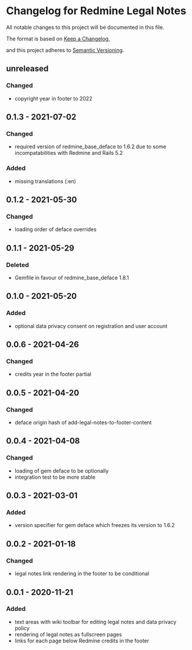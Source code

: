 # Changelog for Redmine Legal Notes

All notable changes to this project will be documented in this file.

The format is based on [Keep a Changelog](https://keepachangelog.com/en/1.0.0/),

and this project adheres to [Semantic Versioning](https://semver.org/spec/v2.0.0.html).


## unreleased

### Changed

* copyright year in footer to 2022

## 0.1.3 - 2021-07-02

### Changed

* required version of redmine_base_deface to 1.6.2 due to some incompatabilities 
  with Redmine and Rails 5.2

### Added

* missing translations (:en)

## 0.1.2 - 2021-05-30

### Changed

* loading order of deface overrides

## 0.1.1 - 2021-05-29

### Deleted

* Gemfile in favour of redmine_base_deface 1.8.1

## 0.1.0 - 2021-05-20

### Added

* optional data privacy consent on registration and user account

## 0.0.6 - 2021-04-26

### Changed

* credits year in the footer partial

## 0.0.5 - 2021-04-20

### Changed

* deface origin hash of add-legal-notes-to-footer-content

## 0.0.4 - 2021-04-08

### Changed

* loading of gem deface to be optionally
* integration test to be more stable

## 0.0.3 - 2021-03-01

### Added

* version specifier for gem deface which freezes its version to 1.6.2

## 0.0.2 - 2021-01-18

### Changed

* legal notes link rendering in the footer to be conditional

## 0.0.1 - 2020-11-21

### Added

* text areas with wiki toolbar for editing legal notes and data privacy policy
* rendering of legal notes as fullscreen pages
* links for each page below Redmine credits in the footer
